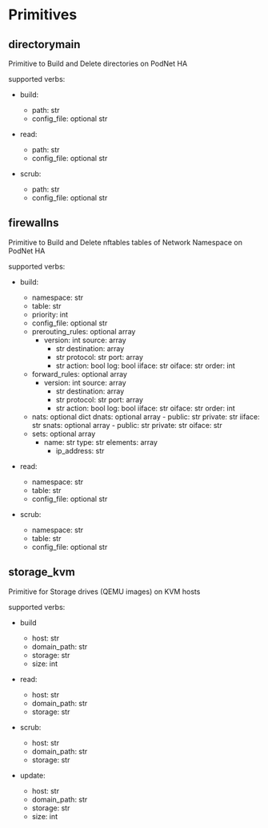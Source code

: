 # Primitives

## directorymain
Primitive to Build and Delete directories on PodNet HA

supported verbs:

- build:
    - path: str
    - config_file: optional str

- read:
    - path: str
    - config_file: optional str
    
- scrub:
    - path: str
    - config_file: optional str
    
## firewallns
Primitive to Build and Delete nftables tables of Network Namespace on PodNet HA

supported verbs:

- build:
    - namespace: str
    - table: str
    - priority: int
    - config_file: optional str
    - prerouting_rules: optional array
        - version: int
          source: array
            - str
          destination: array
            - str
          protocol: str
          port: array
            - str
          action: bool
          log: bool
          iiface: str
          oiface: str
          order: int
    - forward_rules: optional array
        - version: int
          source: array
            - str
          destination: array
            - str
          protocol: str
          port: array
            - str
          action: bool
          log: bool
          iiface: str
          oiface: str
          order: int
    - nats: optional dict
        dnats: optional array
            - public: str
              private: str
              iiface: str
        snats: optional array
            - public: str
              private: str
              oiface: str
    - sets: optional array
        - name: str
          type: str
          elements: array
            - ip_address: str
                        
- read:
    - namespace: str
    - table: str
    - config_file: optional str

- scrub:
    - namespace: str
    - table: str
    - config_file: optional str

## storage_kvm
Primitive for Storage drives (QEMU images) on KVM hosts

supported verbs:

- build
    - host: str
    - domain_path: str
    - storage: str
    - size: int

- read:
    - host: str
    - domain_path: str
    - storage: str
    
- scrub:
    - host: str
    - domain_path: str
    - storage: str

- update:
    - host: str
    - domain_path: str
    - storage: str
    - size: int

